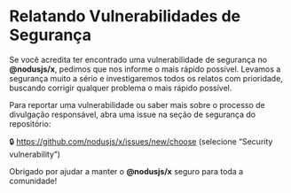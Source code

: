 # Relatando Vulnerabilidades de Segurança

Se você acredita ter encontrado uma vulnerabilidade de segurança no **@nodusjs/x**, pedimos que nos informe o mais rápido possível. Levamos a segurança muito a sério e investigaremos todos os relatos com prioridade, buscando corrigir qualquer problema o mais rápido possível.

Para reportar uma vulnerabilidade ou saber mais sobre o processo de divulgação responsável, abra uma issue na seção de segurança do repositório:

🔒 https://github.com/nodusjs/x/issues/new/choose (selecione “Security vulnerability”)

Obrigado por ajudar a manter o **@nodusjs/x** seguro para toda a comunidade!

